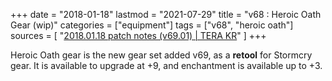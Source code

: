 +++
date = "2018-01-18"
lastmod = "2021-07-29"
title = "v68 : Heroic Oath Gear (wip)"
categories = ["equipment"]
tags = ["v68", "heroic oath"]
sources = [
  "[2018.01.18 patch notes (v69.01) | TERA KR](/en/patch/2019/v69-01/)"
]
+++

Heroic Oath gear is the new gear set added v69, as a **retool** for Stormcry gear. It is available to upgrade at +9, and enchantment is available up to +3.